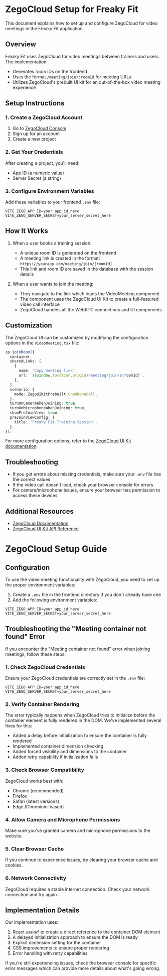 # ZegoCloud Setup for Freaky Fit

This document explains how to set up and configure ZegoCloud for video meetings in the Freaky Fit application.

## Overview

Freaky Fit uses ZegoCloud for video meetings between trainers and users. The implementation:

- Generates room IDs on the frontend
- Uses the format `/meeting/join/:roomId` for meeting URLs
- Utilizes ZegoCloud's prebuilt UI kit for an out-of-the-box video meeting experience

## Setup Instructions

### 1. Create a ZegoCloud Account

1. Go to [ZegoCloud Console](https://console.zegocloud.com/)
2. Sign up for an account
3. Create a new project

### 2. Get Your Credentials

After creating a project, you'll need:
- App ID (a numeric value)
- Server Secret (a string)

### 3. Configure Environment Variables

Add these variables to your frontend `.env` file:

```
VITE_ZEGO_APP_ID=your_app_id_here
VITE_ZEGO_SERVER_SECRET=your_server_secret_here
```

## How It Works

1. When a user books a training session:
   - A unique room ID is generated on the frontend
   - A meeting link is created in the format: `https://yourapp.com/meeting/join/[roomId]`
   - This link and room ID are saved in the database with the session details

2. When a user wants to join the meeting:
   - They navigate to the link which loads the VideoMeeting component
   - The component uses the ZegoCloud UI Kit to create a full-featured video call interface
   - ZegoCloud handles all the WebRTC connections and UI components

## Customization

The ZegoCloud UI can be customized by modifying the configuration options in the `VideoMeeting.tsx` file:

```typescript
zp.joinRoom({
  container,
  sharedLinks: [
    {
      name: 'Copy meeting link',
      url: `${window.location.origin}/meeting/join/${roomId}`,
    },
  ],
  scenario: {
    mode: ZegoUIKitPrebuilt.OneONoneCall,
  },
  turnOnCameraWhenJoining: true,
  turnOnMicrophoneWhenJoining: true,
  showPreJoinView: true,
  preJoinViewConfig: {
    title: 'Freaky Fit Training Session',
  },
});
```

For more configuration options, refer to the [ZegoCloud UI Kit documentation](https://docs.zegocloud.com/article/14866).

## Troubleshooting

- If you get errors about missing credentials, make sure your `.env` file has the correct values
- If the video call doesn't load, check your browser console for errors
- For camera/microphone issues, ensure your browser has permission to access these devices

## Additional Resources

- [ZegoCloud Documentation](https://docs.zegocloud.com/)
- [ZegoCloud UI Kit API Reference](https://docs.zegocloud.com/article/14866)

# ZegoCloud Setup Guide

## Configuration

To use the video meeting functionality with ZegoCloud, you need to set up the proper environment variables:

1. Create a `.env` file in the frontend directory if you don't already have one
2. Add the following environment variables:

```
VITE_ZEGO_APP_ID=your_app_id_here
VITE_ZEGO_SERVER_SECRET=your_server_secret_here
```

## Troubleshooting the "Meeting container not found" Error

If you encounter the "Meeting container not found" error when joining meetings, follow these steps:

### 1. Check ZegoCloud Credentials

Ensure your ZegoCloud credentials are correctly set in the `.env` file:

```
VITE_ZEGO_APP_ID=your_app_id_here
VITE_ZEGO_SERVER_SECRET=your_server_secret_here
```

### 2. Verify Container Rendering

The error typically happens when ZegoCloud tries to initialize before the container element is fully rendered in the DOM. We've implemented several fixes for this:

- Added a delay before initialization to ensure the container is fully rendered
- Implemented container dimension checking
- Added forced visibility and dimensions to the container
- Added retry capability if initialization fails

### 3. Check Browser Compatibility

ZegoCloud works best with:
- Chrome (recommended)
- Firefox
- Safari (latest versions)
- Edge (Chromium-based)

### 4. Allow Camera and Microphone Permissions

Make sure you've granted camera and microphone permissions to the website.

### 5. Clear Browser Cache

If you continue to experience issues, try clearing your browser cache and cookies.

### 6. Network Connectivity

ZegoCloud requires a stable internet connection. Check your network connection and try again.

## Implementation Details

Our implementation uses:

1. React `useRef` to create a direct reference to the container DOM element
2. A delayed initialization approach to ensure the DOM is ready
3. Explicit dimension setting for the container
4. CSS improvements to ensure proper rendering
5. Error handling with retry capabilities

If you're still experiencing issues, check the browser console for specific error messages which can provide more details about what's going wrong. 
